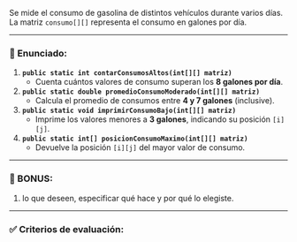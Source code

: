 Se mide el consumo de gasolina de distintos vehículos durante varios días. La matriz `consumo[][]` representa el consumo en galones por día.

---

### 🔧 Enunciado:

1. **`public static int contarConsumosAltos(int[][] matriz)`**
    - Cuenta cuántos valores de consumo superan los **8 galones por día**.
2. **`public static double promedioConsumoModerado(int[][] matriz)`**
    - Calcula el promedio de consumos entre **4 y 7 galones** (inclusive).
3. **`public static void imprimirConsumoBajo(int[][] matriz)`**
    - Imprime los valores menores a **3 galones**, indicando su posición `[i][j]`.
4. **`public static int[] posicionConsumoMaximo(int[][] matriz)`**
    - Devuelve la posición `[i][j]` del mayor valor de consumo.

---

### 🎯 BONUS:

1. lo que deseen, especificar qué hace y por qué lo elegiste.

---

### ✅ **Criterios de evaluación:**